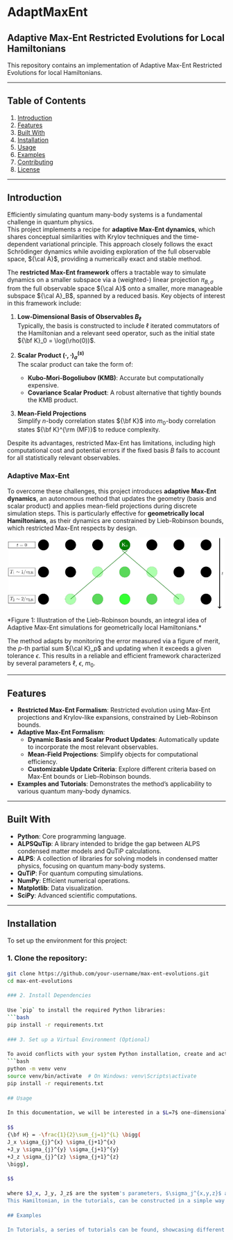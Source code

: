 # AdaptMaxEnt
## Adaptive Max-Ent Restricted Evolutions for Local Hamiltonians

This repository contains an implementation of Adaptive Max-Ent Restricted Evolutions for local Hamiltonians.

---

## Table of Contents
1. [Introduction](#introduction)
2. [Features](#features)
3. [Built With](#built-with)
4. [Installation](#installation)
5. [Usage](#usage)
6. [Examples](#examples)
7. [Contributing](#contributing)
8. [License](#license)

---

## Introduction

Efficiently simulating quantum many-body systems is a fundamental challenge in quantum physics.  
This project implements a recipe for **adaptive Max-Ent dynamics**, which shares conceptual similarities with Krylov techniques and the time-dependent variational principle. This approach closely follows the exact Schrödinger dynamics while avoiding exploration of the full observable space, ${\cal A}$, providing a numerically exact and stable method. 

The **restricted Max-Ent framework** offers a tractable way to simulate dynamics on a smaller subspace via a (weighted-) linear projection $\pi_{B,\sigma}$ from the full observable space ${\cal A}$ onto a smaller, more manageable subspace ${\cal A}_B$, spanned by a reduced basis. Key objects of interest in this framework include:

1. **Low-Dimensional Basis of Observables $B_{\ell}$**  
   Typically, the basis is constructed to include $\ell$ iterated commutators of the Hamiltonian and a relevant seed operator, such as the initial state ${\bf K}_0 = \log(\rho(0))$.

2. **Scalar Product $(\cdot, \cdot)_{\sigma}^{(s)}$**  
   The scalar product can take the form of:
   - **Kubo-Mori-Bogoliubov (KMB)**: Accurate but computationally expensive.  
   - **Covariance Scalar Product**: A robust alternative that tightly bounds the KMB product.

3. **Mean-Field Projections**  
   Simplify $n$-body correlation states ${\bf K}$ into $m_0$-body correlation states ${\bf K}^{\rm (MF)}$ to reduce complexity.

Despite its advantages, restricted Max-Ent has limitations, including high computational cost and potential errors if the fixed basis $B$ fails to account for all statistically relevant observables.

### Adaptive Max-Ent
To overcome these challenges, this project introduces **adaptive Max-Ent dynamics**, an autonomous method that updates the geometry (basis and scalar product) and applies mean-field projections during discrete simulation steps. This is particularly effective for **geometrically local Hamiltonians**, as their dynamics are constrained by Lieb-Robinson bounds, which restricted Max-Ent respects by design.


<p align="center">
  <img src="figs/LR_time_lattice_tikz_ada.jpg" alt="Lieb-Robinson Time Lattice Figure" width="500" />
</p>
*Figure 1: Illustration of the Lieb-Robinson bounds, an integral idea of Adaptive Max-Ent simulations for geometrically local Hamiltonians.*


The method adapts by monitoring the error measured via a figure of merit, the $p$-th partial sum ${\cal K}_p$ and updating when it exceeds a given tolerance $\epsilon$. This results in a reliable and efficient framework characterized by several parameters $\ell$, $\epsilon$, $m_0$.

---

## Features
- **Restricted Max-Ent Formalism**: Restricted evolution using Max-Ent projections and Krylov-like expansions, constrained by Lieb-Robinson bounds.
- **Adaptive Max-Ent Formalism**:
  - **Dynamic Basis and Scalar Product Updates**: Automatically update to incorporate the most relevant observables.
  - **Mean-Field Projections**: Simplify objects for computational efficiency.
  - **Customizable Update Criteria**: Explore different criteria based on Max-Ent bounds or Lieb-Robinson bounds.
- **Examples and Tutorials**: Demonstrates the method’s applicability to various quantum many-body dynamics.

---

## Built With

- **Python**: Core programming language.
- **ALPSQuTip**: A library intended to bridge the gap between ALPS condensed matter models and QuTiP calculations.
- **ALPS**: A collection of libraries for solving models in condensed matter physics, focusing on quantum many-body systems.
- **QuTiP**: For quantum computing simulations.
- **NumPy**: Efficient numerical operations.
- **Matplotlib**: Data visualization.
- **SciPy**: Advanced scientific computations.


---

## Installation

To set up the environment for this project:

### 1. Clone the repository:
   ```bash
   git clone https://github.com/your-username/max-ent-evolutions.git
   cd max-ent-evolutions

### 2. Install Dependencies

Use `pip` to install the required Python libraries:  
   ```bash
   pip install -r requirements.txt

### 3. Set up a Virtual Environment (Optional)

To avoid conflicts with your system Python installation, create and activate a virtual environment:  
  ```bash
  python -m venv venv
  source venv/bin/activate  # On Windows: venv\Scripts\activate
  pip install -r requirements.txt

## Usage

In this documentation, we will be interested in a $L=7$ one-dimensional spin-$1/2$ Heisenberg XYZ system, with Hamiltonian

$$
  {\bf H} = -\frac{1}{2}\sum_{j=1}^{L} \bigg(
  J_x \sigma_{j}^{x} \sigma_{j+1}^{x} 
  +J_y \sigma_{j}^{y} \sigma_{j+1}^{y}
  +J_z \sigma_{j}^{z} \sigma_{j+1}^{z}
  \bigg),

$$

where $J_x, J_y, J_z$ are the system's parameters, $\sigma_j^{x,y,z}$ are the standard Pauli operators with support on the $j$-th site of the lattice.
This Hamiltonian, in the tutorials, can be constructed in a simple way by employing the ALPS library and a dictionary of parameters.

## Examples

In Tutorials, a series of tutorials can be found, showcasing different examples and behaviours of interest. 
